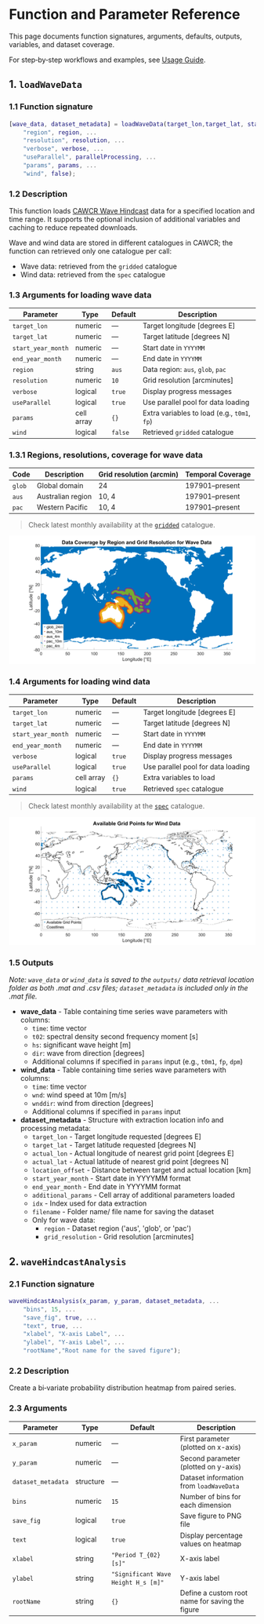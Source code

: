 # Function and Parameter Reference

This page documents function signatures, arguments, defaults, outputs, variables, and dataset coverage.

For step‑by‑step workflows and examples, see [Usage Guide](usage.md).

## 1. `loadWaveData`

### 1.1 Function signature

```matlab
[wave_data, dataset_metadata] = loadWaveData(target_lon,target_lat, start_year_month, end_year_month, ...
    "region", region, ...
    "resolution", resolution, ...
    "verbose", verbose, ...
    "useParallel", parallelProcessing, ...
    "params", params, ...
    "wind", false);
```

### 1.2 Description

This function loads [CAWCR Wave Hindcast](https://researchdata.edu.au/cawcr-wave-hindcast-aggregated-collection/1401722#:~:text=Organisation%26rft,4%20degree%20%2824%20arcminute) data for a specified location and time range. It supports the optional inclusion of additional variables and caching to reduce repeated downloads.

Wave and wind data are stored in different catalogues in CAWCR; the function can retrieved only one catalogue per call:

- Wave data: retrieved from the `gridded` catalogue
- Wind data: retrieved from the `spec` catalogue

### 1.3 Arguments for loading wave data

| Parameter          | Type       | Default | Description                                  |
| ------------------ | ---------- | ------- | -------------------------------------------- |
| `target_lon`       | numeric    | —       | Target longitude [degrees E]                 |
| `target_lat`       | numeric    | —       | Target latitude [degrees N]                  |
| `start_year_month` | numeric    | —       | Start date in `YYYYMM`                       |
| `end_year_month`   | numeric    | —       | End date in `YYYYMM`                         |
| `region`           | string     | `aus`   | Data region: `aus`, `glob`, `pac`            |
| `resolution`       | numeric    | `10`    | Grid resolution [arcminutes]                 |
| `verbose`          | logical    | `true`  | Display progress messages                    |
| `useParallel`      | logical    | `true`  | Use parallel pool for data loading           |
| `params`           | cell array | `{}`    | Extra variables to load (e.g., `t0m1`, `fp`) |
| `wind`             | logical    | `false` | Retrieved `gridded` catalogue                |

### 1.3.1 Regions, resolutions, coverage for wave data

| Code   | Description       | Grid resolution (arcmin) | Temporal Coverage |
| ------ | ----------------- | ------------------------ | ----------------- |
| `glob` | Global domain     | 24                       | 197901–present    |
| `aus`  | Australian region | 10, 4                    | 197901–present    |
| `pac`  | Western Pacific   | 10, 4                    | 197901–present    |

> Check latest monthly availability at the [`gridded`](https://data-cbr.csiro.au/thredds/catalog/catch_all/CMAR_CAWCR-Wave_archive/CAWCR_Wave_Hindcast_aggregate/gridded/catalog.html) catalogue.

![Data Coverage by Region and Resolution](figures/dataCoverage_gridded.png)

### 1.4 Arguments for loading wind data

| Parameter          | Type       | Default | Description                        |
| ------------------ | ---------- | ------- | ---------------------------------- |
| `target_lon`       | numeric    | —       | Target longitude [degrees E]       |
| `target_lat`       | numeric    | —       | Target latitude [degrees N]        |
| `start_year_month` | numeric    | —       | Start date in `YYYYMM`             |
| `end_year_month`   | numeric    | —       | End date in `YYYYMM`               |
| `verbose`          | logical    | `true`  | Display progress messages          |
| `useParallel`      | logical    | `true`  | Use parallel pool for data loading |
| `params`           | cell array | `{}`    | Extra variables to load            |
| `wind`             | logical    | `true`  | Retrieved `spec` catalogue         |

> Check latest monthly availability at the [`spec`](https://data-cbr.csiro.au/thredds/catalog/catch_all/CMAR_CAWCR-Wave_archive/CAWCR_Wave_Hindcast_aggregate/spec/catalog.html) catalogue.

![Available Grind Points for spec Catalogue](figures/dataCoverage_spec.png)

### 1.5 Outputs

_Note: `wave_data` or `wind_data` is saved to the `outputs/` data retrieval location folder as both .mat and .csv files; `dataset_metadata` is included only in the .mat file._

- **wave_data** - Table containing time series wave parameters with columns:
  - `time`: time vector
  - `t02`: spectral density second frequency moment [s]
  - `hs`: significant wave height [m]
  - `dir`: wave from direction [degrees]
  - Additional columns if specified in `params` input (e.g., `t0m1`, `fp`, `dpm`)
- **wind_data** - Table containing time series wave parameters with columns:
  - `time`: time vector
  - `wnd`: wind speed at 10m [m/s]
  - `wnddir`: wind from direction [degrees]
  - Additional columns if specified in `params` input
- **dataset_metadata** - Structure with extraction location info and processing metadata:
  - `target_lon` - Target longitude requested [degrees E]
  - `target_lat` - Target latitude requested [degrees N]
  - `actual_lon` - Actual longitude of nearest grid point [degrees E]
  - `actual_lat` - Actual latitude of nearest grid point [degrees N]
  - `location_offset` - Distance between target and actual location [km]
  - `start_year_month` - Start date in YYYYMM format
  - `end_year_month` - End date in YYYYMM format
  - `additional_params` - Cell array of additional parameters loaded
  - `idx` - Index used for data extraction
  - `filename` - Folder name/ file name for saving the dataset
  - Only for wave data:
    - `region` - Dataset region ('aus', 'glob', or 'pac')
    - `grid_resolution` - Grid resolution [arcminutes]

## 2. `waveHindcastAnalysis`

### 2.1 Function signature

```matlab
waveHindcastAnalysis(x_param, y_param, dataset_metadata, ...
    "bins", 15, ...
    "save_fig", true, ...
    "text", true, ...
    "xlabel", "X-axis Label", ...
    "ylabel", "Y-axis Label", ...
    "rootName","Root name for the saved figure");
```

### 2.2 Description

Create a bi‑variate probability distribution heatmap from paired series.

### 2.3 Arguments

| Parameter          | Type      | Default                             | Description                                     |
| ------------------ | --------- | ----------------------------------- | ----------------------------------------------- |
| `x_param`          | numeric   | —                                   | First parameter (plotted on x-axis)             |
| `y_param`          | numeric   | —                                   | Second parameter (plotted on y-axis)            |
| `dataset_metadata` | structure | —                                   | Dataset information from `loadWaveData`         |
| `bins`             | numeric   | `15`                                | Number of bins for each dimension               |
| `save_fig`         | logical   | `true`                              | Save figure to PNG file                         |
| `text`             | logical   | `true`                              | Display percentage values on heatmap            |
| `xlabel`           | string    | `"Period T_{02} [s]"`               | X-axis label                                    |
| `ylabel`           | string    | `"Significant Wave Height H_s [m]"` | Y-axis label                                    |
| `rootName`         | string    | `{}`                                | Define a custom root name for saving the figure |
